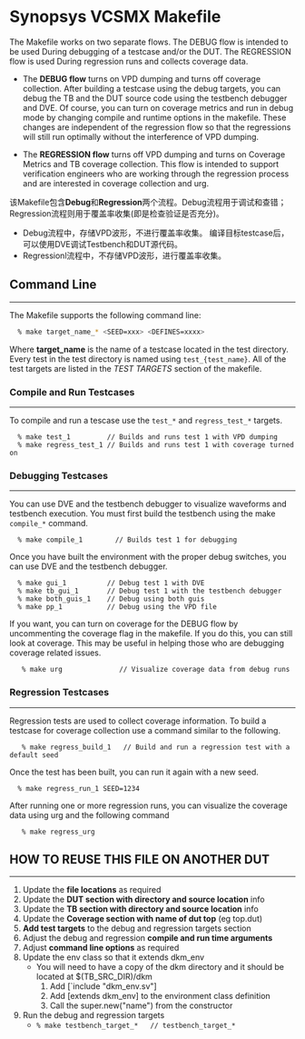 # Synopsys VCSMX Makefile

The Makefile works on two separate flows. The DEBUG flow is intended to be used 
During debugging of a testcase and/or the DUT. The REGRESSION flow is used 
During regression runs and collects coverage data. 

  - The **DEBUG flow** turns on VPD dumping and turns off coverage collection. After building a testcase using the debug targets, you can debug the TB and the DUT source code using the testbench debugger and DVE. Of course, you can turn on coverage metrics and run in debug mode by changing compile and runtime options in the makefile. These changes are independent of the regression flow so that the regressions will still run optimally without the interference of VPD dumping. 

  - The **REGRESSION flow** turns off VPD dumping and turns on Coverage Metrics and TB  coverage collection. This flow is intended to support verification engineers who are working through the regression process and are interested in coverage collection and urg. 

该Makefile包含**Debug**和**Regression**两个流程。Debug流程用于调试和查错； Regression流程则用于覆盖率收集(即是检查验证是否充分)。
  - Debug流程中，存储VPD波形，不进行覆盖率收集。 编译目标testcase后，可以使用DVE调试Testbench和DUT源代码。
  - Regressionl流程中，不存储VPD波形，进行覆盖率收集。

## **Command Line**
--------------------------------------------------------
The Makefile supports the following command line:
```bash
  % make target_name_* <SEED=xxx> <DEFINES=xxxx>
```
Where **target_name** is the name of a testcase located in the test directory. Every test in the test directory is named using `test_{test_name}`.  All of the test targets are listed in the *TEST TARGETS* section of the makefile.

### **Compile and Run Testcases**
--------------------------------------------------------
To compile and run a tescase use the `test_*` and `regress_test_*` targets. 
```
  % make test_1         // Builds and runs test 1 with VPD dumping  
  % make regress_test_1 // Builds and runs test 1 with coverage turned on 
```

### **Debugging Testcases**  
--------------------------------------------------------
You can use DVE and the testbench debugger to visualize waveforms and testbench execution.   You must first build the testbench using the make `compile_*` command.
```
  % make compile_1        // Builds test 1 for debugging    
```
Once you have built the environment with the proper debug switches, you can use DVE and the testbench debugger. 
```
  % make gui_1          // Debug test 1 with DVE 
  % make tb_gui_1       // Debug test 1 with the testbench debugger 
  % make both_guis_1    // Debug using both guis 
  % make pp_1           // Debug using the VPD file 
``` 
If you want, you can turn on coverage for the DEBUG flow by uncommenting the coverage flag in the makefile.   If you do this, you can still look at coverage. This may be useful in helping those who are debugging coverage related issues. 
```
   % make urg              // Visualize coverage data from debug runs 
```

### **Regression Testcases**
--------------------------------------------------------
Regression tests are used to collect coverage information. To build a testcase for coverage collection use a command similar to the following. 
```
   % make regress_build_1   // Build and run a regression test with a default seed 
```
Once the test has been built, you can run it again with a new seed. 
```
  % make regress_run_1 SEED=1234 
```
After running one or more regression runs, you can visualize the coverage data using urg and the following command 
```
   % make regress_urg 
```
## **HOW TO REUSE THIS FILE ON ANOTHER DUT**
--------------------------------------------------------
  1. Update the **file locations** as required   
  2. Update the **DUT section with directory and source location** info 
  3. Update the **TB section with directory and source location** info 
  4. Update the **Coverage section with name of dut top** (eg top.dut)  
  5. **Add test targets** to the debug and regression targets section 
  5. Adjust the debug and regression **compile and run time arguments**
  7. Adjust **command line options** as required 
  8. Update the env class so that it extends dkm_env
     * You will need to have a copy of the dkm directory and it should be located at $(TB_SRC_DIR)/dkm 
       1. Add [`include "dkm_env.sv"] 
       2. Add [extends dkm_env] to the environment class definition 
       3. Call the super.new("name") from the constructor 
  9. Run the debug and regression targets 
      * `% make testbench_target_*   // testbench_target_*`   

